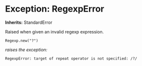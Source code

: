 # Exception: RegexpError
**Inherits:** StandardError
    

Raised when given an invalid regexp expression.

    Regexp.new("?")

*raises the exception:*

    RegexpError: target of repeat operator is not specified: /?/



